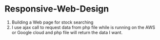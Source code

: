 # Responsive-Web-Design
1. Building a Web page for stock searching   
2. I use ajax call to request data from php file while is running on the AWS or Google cloud and php file will return the data I want.
